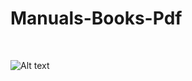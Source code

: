 <h1>Manuals-Books-Pdf</h1>

</BR>

![Alt text](https://raw.githubusercontent.com/JonnyBanana/THE-BIOHACKING-BIBLE/master/img/biohacking-mano.jpg)
